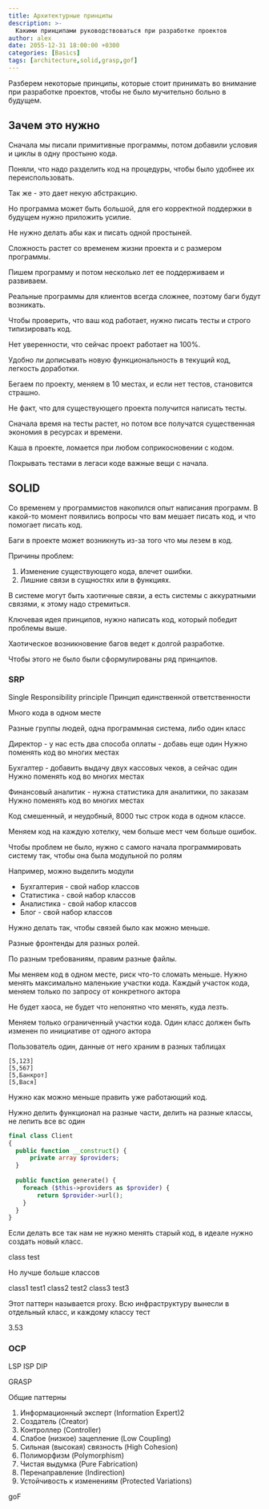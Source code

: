 ```yaml
---
title: Архитектурные принципы
description: >-
  Какими принципами руководствоваться при разработке проектов
author: alex
date: 2055-12-31 18:00:00 +0300
categories: [Basics]
tags: [architecture,solid,grasp,gof]
---
```


Разберем некоторые принципы, которые стоит принимать во внимание при разработке проектов, чтобы не было мучительно больно в будущем.

## Зачем это нужно

Сначала мы писали примитивные программы, потом добавили условия и циклы в одну простыню кода.

Поняли, что надо разделить код на процедуры, чтобы было удобнее их переиспользовать.

Так же - это дает некую абстракцию.

Но программа может быть большой, для его корректной поддержки в будущем нужно приложить усилие.

Не нужно делать абы как и писать одной простыней.

Сложность растет со временем жизни проекта и с размером программы.

Пишем программу и потом несколько лет ее поддерживаем и развиваем.

Реальные программы для клиентов всегда сложнее, поэтому баги будут возникать.

Чтобы проверить, что ваш код работает, нужно писать тесты и строго типизировать код.

Нет уверенности, что сейчас проект работает на 100%.

Удобно ли дописывать новую функциональность в текущий код, легкость доработки.

Бегаем по проекту, меняем в 10 местах, и если нет тестов, становится страшно.

Не факт, что для существующего проекта получится написать тесты.

Сначала время на тесты растет, но потом все получатся существенная экономия в ресурсах и времени.

Каша в проекте, ломается при любом соприкосновении с кодом.

Покрывать тестами в легаси коде важные вещи с начала.

## SOLID

Со временем у программистов накопился опыт написания программ.
В какой-то момент появились вопросы что вам мешает писать код, и что помогает писать код.

Баги в проекте может возникнуть из-за того что мы лезем в код.

Причины проблем:

1. Изменение существующего кода, влечет ошибки.
2. Лишние связи в сущностях или в функциях.

В системе могут быть хаотичные связи, а есть системы с аккуратными связями, к этому надо стремиться.

Ключевая идея принципов, нужно написать код, который победит проблемы выше.

Хаотическое возникновение багов ведет к долгой разработке.

Чтобы этого не было были сформулированы ряд принципов.

### SRP

Single Responsibility principle
Принцип единственной ответственности

Много кода в одном месте

Разные группы людей, одна программная система, либо один класс

Директор - у нас есть два способа оплаты - добавь еще один
Нужно поменять код во многих местах

Бухгалтер - добавить выдачу двух кассовых чеков, а сейчас один
Нужно поменять код во многих местах

Финансовый аналитик - нужна статистика для аналитики, по заказам
Нужно поменять код во многих местах

Код смешенный, и неудобный, 8000 тыс строк кода в одном классе.

Меняем код на каждую хотелку, чем больше мест чем больше ошибок.

Чтобы проблем не было, нужно с самого начала программировать систему так, чтобы она была модульной по ролям

Например, можно выделить модули

- Бухгалтерия - свой набор классов
- Статистика - свой набор классов
- Аналистика - свой набор классов
- Блог - свой набор классов

Нужно делать так, чтобы связей было как можно меньше.

Разные фронтенды для разных ролей.

По разным требованиям, правим разные файлы.

Мы меняем код в одном месте, риск что-то сломать меньше.
Нужно менять максимально маленькие участки кода.
Каждый участок кода, меняем только по запросу от конкретного актора

Не будет хаоса, не будет что непонятно что менять, куда лезть.

Меняем только ограниченный участки кода.
Один класс должен быть изменен по инициативе от одного актора

Пользователь один, данные от него храним в разных таблицах

````text
[5,123]
[5,567]
[5,Банкрот]
[5,Вася]
````

Нужно как можно меньше править уже работающий код.

Нужно делить функционал на разные части, делить на разные классы, не лепить все вс один

````php
final class Client
{
  public function __construct() {
      private array $providers;
  }
  
  public function generate() {
    foreach ($this->providers as $provider) {
        return $provider->url();
    }  
  }
}
````

Если делать все так нам не нужно менять старый код, в идеале нужно создать новый класс.

class
test

Но лучше больше классов

class1
test1
class2
test2
class3
test3

Этот паттерн называется proxy. Всю инфраструктуру вынесли в отдельный класс, и каждому классу тест

3.53

### OCP



LSP
ISP
DIP

GRASP

Общие паттерны

1. Информационный эксперт (Information Expert)2
2. Создатель (Creator)
3. Контроллер (Controller)
4. Слабое (низкое) зацепление (Low Coupling) 
5. Сильная (высокая) связность (High Cohesion) 
6. Полиморфизм (Polymorphism) 
7. Чистая выдумка (Pure Fabrication) 
8. Перенаправление (Indirection) 
9. Устойчивость к изменениям (Protected Variations)

goF
